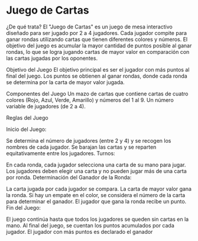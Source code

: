 # Juego de Cartas

¿De qué trata?
El "Juego de Cartas" es un juego de mesa interactivo diseñado para ser jugado por 2 a 4 jugadores. Cada jugador compite para ganar rondas utilizando cartas que tienen diferentes colores y números. El objetivo del juego es acumular la mayor cantidad de puntos posible al ganar rondas, lo que se logra jugando cartas de mayor valor en comparación con las cartas jugadas por los oponentes.

Objetivo del Juego
El objetivo principal es ser el jugador con más puntos al final del juego. Los puntos se obtienen al ganar rondas, donde cada ronda se determina por la carta de mayor valor jugada.

Componentes del Juego
Un mazo de cartas que contiene cartas de cuatro colores (Rojo, Azul, Verde, Amarillo) y números del 1 al 9.
Un número variable de jugadores (de 2 a 4).

Reglas del Juego

Inicio del Juego:

Se determina el número de jugadores (entre 2 y 4) y se recogen los nombres de cada jugador.
Se barajan las cartas y se reparten equitativamente entre los jugadores.
Turnos:

En cada ronda, cada jugador selecciona una carta de su mano para jugar.
Los jugadores deben elegir una carta y no pueden jugar más de una carta por ronda.
Determinación del Ganador de la Ronda:

La carta jugada por cada jugador se compara.
La carta de mayor valor gana la ronda. Si hay un empate en el color, se considera el número de la carta para determinar el ganador.
El jugador que gana la ronda recibe un punto.
Fin del Juego:

El juego continúa hasta que todos los jugadores se queden sin cartas en la mano.
Al final del juego, se cuentan los puntos acumulados por cada jugador.
El jugador con más puntos es declarado el ganador
